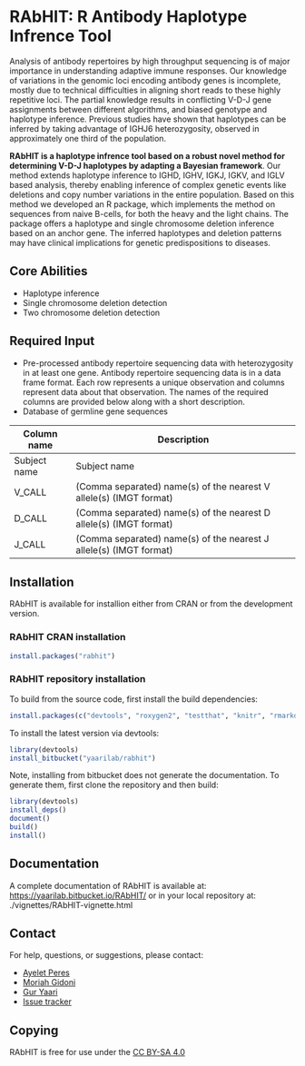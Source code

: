 # RAbHIT: R Antibody Haplotype Infrence Tool 

Analysis of antibody repertoires by high throughput sequencing is of major importance in understanding adaptive immune responses. Our knowledge of variations in the genomic loci encoding antibody genes is incomplete, mostly due to technical difficulties in aligning short reads to these highly repetitive loci. The partial knowledge results in conflicting V-D-J gene assignments between different algorithms, and biased genotype and haplotype inference. Previous studies have shown that haplotypes can be inferred by taking advantage of IGHJ6 heterozygosity, observed in approximately one third of the population.

**RAbHIT is a haplotype infrence tool based on a robust novel method for determining V-D-J haplotypes by adapting a Bayesian framework**. Our method extends haplotype inference to IGHD, IGHV, IGKJ, IGKV, and IGLV based analysis, thereby enabling inference of complex genetic events like deletions and copy number variations in the entire population. Based on this method we developed an R package, which implements the method on sequences from naive B-cells, for both the heavy and the light chains. The package offers a haplotype and single chromosome deletion inference based on an anchor gene.  The inferred haplotypes and deletion patterns may have clinical implications for genetic predispositions to diseases. 


## Core Abilities ##

* Haplotype inference
* Single chromosome deletion detection
* Two chromosome deletion detection

## Required Input ##

* Pre-processed antibody repertoire sequencing data with heterozygosity in at least one gene. Antibody repertoire sequencing data is in a data frame format. Each row represents a unique observation and columns represent data about that observation. The names of the required columns are provided below along with a short description.
* Database of germline gene sequences

| Column name   | Description                                                       |
| ------------- |-------------------------------------------------------------------|
| Subject name  | Subject name                                                      |
| V_CALL        | (Comma separated) name(s) of the nearest V allele(s) (IMGT format)|
| D_CALL        | (Comma separated) name(s) of the nearest D allele(s) (IMGT format)|
| J_CALL        | (Comma separated) name(s) of the nearest J allele(s) (IMGT format)|



## Installation ##

RAbHIT is available for installion either from CRAN or from the development version.

### RAbHIT CRAN installation ###

```R
install.packages("rabhit")
```

### RAbHIT repository installation ###

To build from the source code, first install the build dependencies:  

```R
install.packages(c("devtools", "roxygen2", "testthat", "knitr", "rmarkdown", "plotly"))
```

To install the latest version via devtools:

```R
library(devtools)
install_bitbucket("yaarilab/rabhit")
```

Note, installing from bitbucket does not generate the documentation.
To generate them, first clone the repository and then build:

```R
library(devtools)
install_deps()
document()
build()
install()
```

## Documentation ##

A complete documentation of RAbHIT is available at: https://yaarilab.bitbucket.io/RAbHIT/ or in your local repository at: ./vignettes/RAbHIT-vignette.html


## Contact ##

For help, questions, or suggestions, please contact:

* [Ayelet Peres](mailto:peresay@biu.ac.il)
* [Moriah Gidoni](mailto:moriah.cohen@biu.ac.il)
* [Gur Yaari](mailto:gur.yaari@biu.ac.il)
* [Issue tracker](https://bitbucket.org/yaarilab/rabhit/issues?status=new&status=open)


## Copying ##

RAbHIT is free for use under the [CC BY-SA 4.0](https://creativecommons.org/licenses/by-sa/4.0/legalcode)

